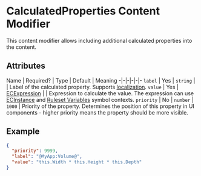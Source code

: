 # CalculatedProperties Content Modifier

This content modifier allows including additional calculated properties into the content.

## Attributes

Name | Required? | Type | Default | Meaning
-|-|-|-|-|-
`label` | Yes | `string` | | Label of the calculated property. Supports [localization](../../Localization.md).
`value` | Yes | [ECExpression](../../ECExpressions.md) | | Expression to calculate the value. The expression can use [ECInstance](../../ECExpressions.md#ecinstance) and [Ruleset Variables](../../ECExpressions.md#ruleset-variables-user-settings) symbol contexts.
`priority` | No | `number` | `1000` | Priority of the property. Determines the position of this property in UI components - higher priority means the property should be more visible.

## Example

```JSON
{
  "priority": 9999,
  "label": "@MyApp:Volume@",
  "value": "this.Width * this.Height * this.Depth"
}
```
